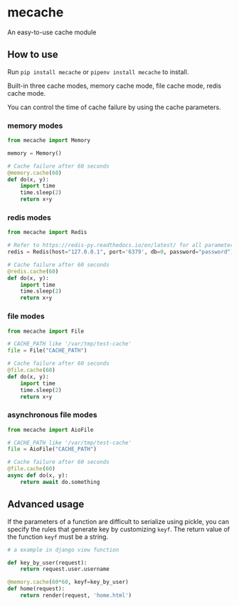 # mecache

An easy-to-use cache module

## How to use

Run `pip install mecache` or `pipenv install mecache` to install.

Built-in three cache modes, memory cache mode, file cache mode, redis cache mode.

You can control the time of cache failure by using the cache parameters.

### memory modes

```python
from mecache import Memory

memory = Memory()

# Cache failure after 60 seconds
@memory.cache(60)
def do(x, y):
    import time
    time.sleep(2)
    return x+y
```

### redis modes

```python
from mecache import Redis

# Refer to https://redis-py.readthedocs.io/en/latest/ for all parameters
redis = Redis(host="127.0.0.1", port='6379', db=0, password="password")

# Cache failure after 60 seconds
@redis.cache(60)
def do(x, y):
    import time
    time.sleep(2)
    return x+y
```

### file modes

```python
from mecache import File

# CACHE_PATH like '/var/tmp/test-cache'
file = File("CACHE_PATH")

# Cache failure after 60 seconds
@file.cache(60)
def do(x, y):
    import time
    time.sleep(2)
    return x+y
```

### asynchronous file modes

```python
from mecache import AioFile

# CACHE_PATH like '/var/tmp/test-cache'
file = AioFile("CACHE_PATH")

# Cache failure after 60 seconds
@file.cache(60)
async def do(x, y):
    return await do.something
```

## Advanced usage

If the parameters of a function are difficult to serialize using pickle, you can specify the rules that generate key by customizing `keyf`. The return value of the function `keyf`  must be a string.

```python
# a example in django view function

def key_by_user(request):
    return request.user.username

@memory.cache(60*60, keyf=key_by_user)
def home(request):
    return render(request, 'home.html')
```
